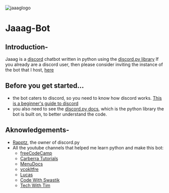 ![jaaaglogo](https://cdn.discordapp.com/avatars/816034868899086386/2333c167cf7af29613894e6e0073ec38.webp?size=512)
# Jaaag-Bot
## Introduction-
Jaaag is a [discord](https://discord.com/) chatbot written in python using the [discord.py library](https://github.com/Rapptz/discord.py)
If you already are a discord user, then please consider inviting the instance of the bot that I host, [here](https://cutt.ly/zzh5AGh)

## Before you get started...
* the bot caters to discord, so you need to know how discord works. [This is a beginner's guide to discord](https://support.discord.com/hc/en-us/articles/360045138571-Beginner-s-Guide-to-Discord)
* you also need to see the [discord.py docs](https://discordpy.readthedocs.io/en/latest/), which is the python library the bot is built on, to better understand the code.

## Aknowledgements-
* [Rapptz](https://github.com/Rapptz), the owner of discord.py
* All the youtube channels that helped me learn python and make this bot:
  * [freeCodeCamp](https://www.youtube.com/channel/UC8butISFwT-Wl7EV0hUK0BQ)
  * [Carberra Tutorials](https://www.youtube.com/channel/UC13cYu7lec-oOcqQf5L-brg)
  * [MenuDocs](https://www.youtube.com/channel/UCpGGFqJP9vYvzFudqnQ-6IA)
  * [vcokltfre](https://www.youtube.com/channel/UC4FkT5Yeigrxwp1OE6ovlgw)
  * [Lucas](https://www.youtube.com/channel/UCR-zOCvDCayyYy1flR5qaAg)
  * [Code With Swastik](https://www.youtube.com/channel/UC2ITRZ4_Di-KMHSIylTQbBA)
  * [Tech With Tim](https://www.youtube.com/channel/UC4JX40jDee_tINbkjycV4Sg)
